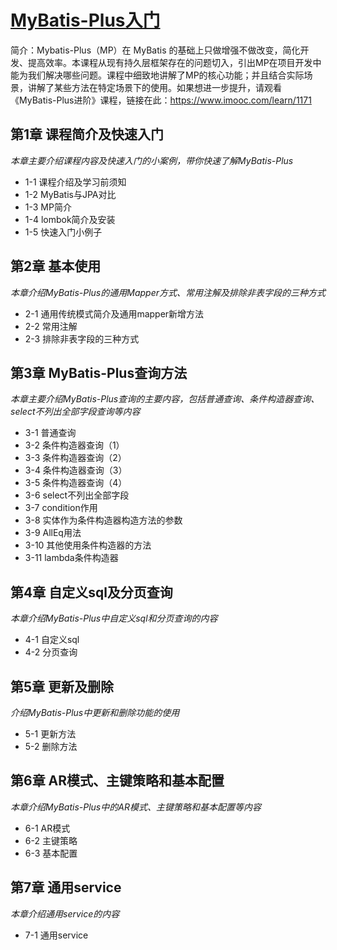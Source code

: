 # [MyBatis-Plus入门](https://www.imooc.com/learn/1130)
简介：Mybatis-Plus（MP）在 MyBatis 的基础上只做增强不做改变，简化开发、提高效率。本课程从现有持久层框架存在的问题切入，引出MP在项目开发中能为我们解决哪些问题。课程中细致地讲解了MP的核心功能；并且结合实际场景，讲解了某些方法在特定场景下的使用。如果想进一步提升，请观看《MyBatis-Plus进阶》课程，链接在此：https://www.imooc.com/learn/1171

## 第1章 课程简介及快速入门
*本章主要介绍课程内容及快速入门的小案例，带你快速了解MyBatis-Plus*
- 1-1 课程介绍及学习前须知
- 1-2 MyBatis与JPA对比
- 1-3 MP简介
- 1-4 lombok简介及安装
- 1-5 快速入门小例子
 
## 第2章 基本使用
*本章介绍MyBatis-Plus的通用Mapper方式、常用注解及排除非表字段的三种方式*
- 2-1 通用传统模式简介及通用mapper新增方法
- 2-2 常用注解
- 2-3 排除非表字段的三种方式
 
## 第3章 MyBatis-Plus查询方法
*本章主要介绍MyBatis-Plus查询的主要内容，包括普通查询、条件构造器查询、select不列出全部字段查询等内容*
- 3-1 普通查询
- 3-2 条件构造器查询（1）
- 3-3 条件构造器查询（2）
- 3-4 条件构造器查询（3）
- 3-5 条件构造器查询（4）
- 3-6 select不列出全部字段
- 3-7 condition作用
- 3-8 实体作为条件构造器构造方法的参数
- 3-9 AllEq用法
- 3-10 其他使用条件构造器的方法
- 3-11 lambda条件构造器
 
## 第4章 自定义sql及分页查询
*本章介绍MyBatis-Plus中自定义sql和分页查询的内容*
- 4-1 自定义sql
- 4-2 分页查询
 
## 第5章 更新及删除
*介绍MyBatis-Plus中更新和删除功能的使用*
- 5-1 更新方法
- 5-2 删除方法
 
## 第6章 AR模式、主键策略和基本配置
*本章介绍MyBatis-Plus中的AR模式、主键策略和基本配置等内容*
- 6-1 AR模式
- 6-2 主键策略
- 6-3 基本配置
 
## 第7章 通用service
*本章介绍通用service的内容*
- 7-1 通用service
